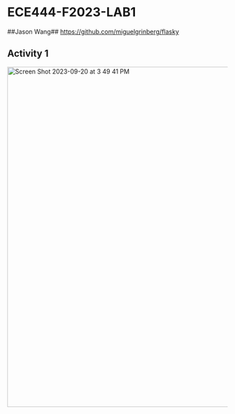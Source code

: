 # ECE444-F2023-LAB1

##Jason Wang##
https://github.com/miguelgrinberg/flasky
## Activity 1 ##
<img width="777" alt="Screen Shot 2023-09-20 at 3 49 41 PM" src="https://github.com/jasonhy-wang/ECE444-F2023-LAB1/assets/38818672/43af24c9-44a2-4e48-bd8a-e94d930bf482">
